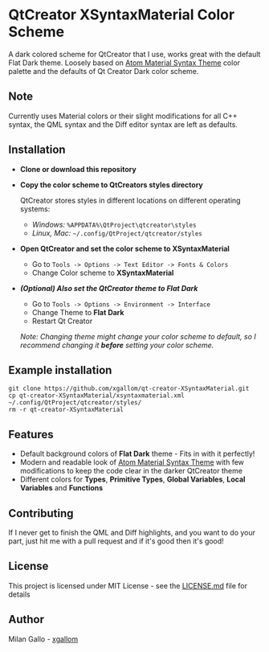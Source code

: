 # QtCreator XSyntaxMaterial Color Scheme
A dark colored scheme for QtCreator that I use, works great with the default Flat Dark theme.
Loosely based on [Atom Material Syntax Theme](https://atom.io/themes/atom-material-syntax) color palette and the defaults of Qt Creator Dark color scheme.

## Note
Currently uses Material colors or their slight modifications for all C++ syntax, the QML syntax and the Diff editor syntax are left as defaults.

## Installation
- **Clone or download this repository**

- **Copy the color scheme to QtCreators styles directory**

  QtCreator stores styles in different locations on different operating systems:
  - *Windows:* `%APPDATA%\QtProject\qtcreator\styles`
  - *Linux, Mac:* `~/.config/QtProject/qtcreator/styles`

- **Open QtCreator and set the color scheme to XSyntaxMaterial**

  - Go to `Tools -> Options -> Text Editor -> Fonts & Colors`
  - Change Color scheme to **XSyntaxMaterial**

- **_(Optional) Also set the QtCreator theme to Flat Dark_**

  - Go to `Tools -> Options -> Environment -> Interface`
  - Change Theme to **Flat Dark**
  - Restart Qt Creator

  _Note: Changing theme might change your color scheme to default,
  so I recommend changing it **before** setting your color scheme._

## Example installation
```Shell
git clone https://github.com/xgallom/qt-creator-XSyntaxMaterial.git
cp qt-creator-XSyntaxMaterial/xsyntaxmaterial.xml ~/.config/QtProject/qtcreator/styles/
rm -r qt-creator-XSyntaxMaterial
```

## Features
- Default background colors of **Flat Dark** theme - Fits in with it perfectly!
- Modern and readable look of [Atom Material Syntax Theme](https://atom.io/themes/atom-material-syntax) with few modifications to keep the code clear in the darker QtCreator theme
- Different colors for **Types**, **Primitive Types**, **Global Variables**, **Local Variables** and **Functions**

## Contributing
If I never get to finish the QML and Diff highlights, and you want to do your part, just hit me with a pull request and if it's good then it's good!

## License
This project is licensed under MIT License - see the [LICENSE.md](LICENSE.md) file for details

## Author
Milan Gallo - [xgallom](https://github.com/xgallom)

